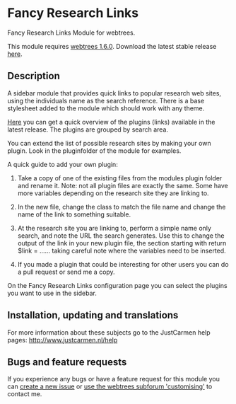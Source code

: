 Fancy Research Links
====================

Fancy Research Links Module for webtrees.

This module requires [webtrees 1.6.0](https://github.com/fisharebest/webtrees). Download the latest stable release [here](https://github.com/JustCarmen/fancy_privacy_list/releases/tag/1.6.0).

Description
-----------
A sidebar module that provides quick links to popular research web sites, using the individuals name as the search reference. There is a base stylesheet added to the module which should work with any theme.

[Here](https://github.com/JustCarmen/fancy_research_links/tree/1.6.0/plugins) you can get a quick overview of the plugins (links) available in the latest release. The plugins are grouped by search area.

You can extend the list of possible research sites by making your own plugin. Look in the pluginfolder of the module for examples.

A quick guide to add your own plugin:

1. Take a copy of one of the existing files from the modules plugin folder and rename it. Note: not all plugin files are exactly the same. Some have more variables depending on the research site they are linking to.

2. In the new file, change the class to match the file name and change the name of the link to something suitable.

3. At the research site you are linking to, perform a simple name only search, and note the URL the search generates. Use this to change the output of the link in your new plugin file, the section starting with return $link = ...... taking careful note where the variables need to be inserted.

4. If you made a plugin that could be interesting for other users you can do a pull request or send me a copy.

On the Fancy Research Links configuration page you can select the plugins you want to use in the sidebar.

Installation, updating and translations
---------------------------------------
For more information about these subjects go to the JustCarmen help pages: http://www.justcarmen.nl/help

Bugs and feature requests
-------------------------
If you experience any bugs or have a feature request for this module you can [create a new issue](https://github.com/JustCarmen/fancy_research_links/issues?state=open) or [use the webtrees subforum 'customising'](http://www.webtrees.net/index.php/en/forum/4-customising) to contact me.

